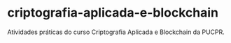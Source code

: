 # criptografia-aplicada-e-blockchain
Atividades práticas do curso Criptografia Aplicada e Blockchain da PUCPR.

